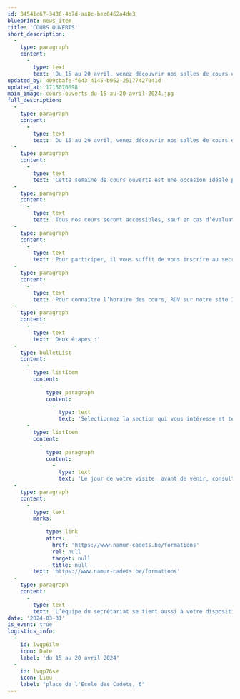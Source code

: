 ```yaml
---
id: 84541c67-3436-4b7d-aa8c-bec0462a4de3
blueprint: news_item
title: 'COURS OUVERTS'
short_description:
  -
    type: paragraph
    content:
      -
        type: text
        text: 'Du 15 au 20 avril, venez découvrir nos salles de cours et nos divers programmes de formation lors de la Promsoc’Week ! '
updated_by: 409cbafe-f643-4145-b952-25177427041d
updated_at: 1715076698
main_image: cours-ouverts-du-15-au-20-avril-2024.jpg
full_description:
  -
    type: paragraph
    content:
      -
        type: text
        text: 'Du 15 au 20 avril, venez découvrir nos salles de cours et nos divers programmes de formation lors de la Promsoc’Week !'
  -
    type: paragraph
    content:
      -
        type: text
        text: 'Cette semaine de cours ouverts est une occasion idéale pour explorer la vie étudiante de notre établissement et prendre des décisions pour votre avenir, en envisageant vos futurs projets de manière concrète.'
  -
    type: paragraph
    content:
      -
        type: text
        text: 'Tous nos cours seront accessibles, sauf en cas d’évaluation.'
  -
    type: paragraph
    content:
      -
        type: text
        text: 'Pour participer, il vous suffit de vous inscrire au secrétariat dès votre arrivée. Notre équipe se fera un plaisir de vous guider.'
  -
    type: paragraph
    content:
      -
        type: text
        text: 'Pour connaître l’horaire des cours, RDV sur notre site Internet.'
  -
    type: paragraph
    content:
      -
        type: text
        text: 'Deux étapes :'
  -
    type: bulletList
    content:
      -
        type: listItem
        content:
          -
            type: paragraph
            content:
              -
                type: text
                text: 'Sélectionnez la section qui vous intéresse et téléchargez l’horaire correspondant.'
      -
        type: listItem
        content:
          -
            type: paragraph
            content:
              -
                type: text
                text: 'Le jour de votre visite, avant de venir, consultez l’horaire du jour sur la page d’accueil de notre site.'
  -
    type: paragraph
    content:
      -
        type: text
        marks:
          -
            type: link
            attrs:
              href: 'https://www.namur-cadets.be/formations'
              rel: null
              target: null
              title: null
        text: 'https://www.namur-cadets.be/formations'
  -
    type: paragraph
    content:
      -
        type: text
        text: 'L’équipe du secrétariat se tient aussi à votre disposition pour tout renseignement et précision.'
date: '2024-03-31'
is_event: true
logistics_info:
  -
    id: lvqp6ilm
    icon: Date
    label: 'du 15 au 20 avril 2024'
  -
    id: lvqp76se
    icon: Lieu
    label: "place de l'Ecole des Cadets, 6"
---
```

